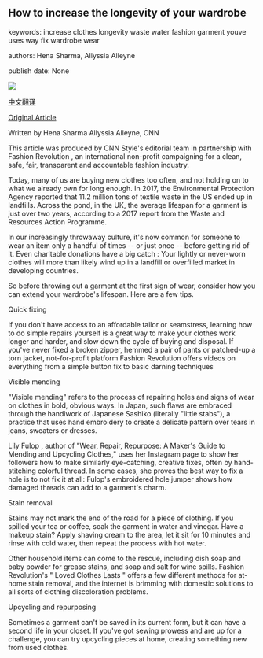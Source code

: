 ## How to increase the longevity of your wardrobe

keywords: increase clothes longevity waste water fashion garment youve uses way fix wardrobe wear

authors: Hena Sharma, Allyssia Alleyne

publish date: None

![](https://cdn.cnn.com/cnnnext/dam/assets/200828134723-old-clothes-sept-issue-super-tease.jpg)

[中文翻译](How%20to%20increase%20the%20longevity%20of%20your%20wardrobe_zh.md)

[Original Article](https://edition.cnn.com/style/article/guide-old-clothes-sept/index.html)

Written by Hena Sharma Allyssia Alleyne, CNN

This article was produced by CNN Style's editorial team in partnership with Fashion Revolution , an international non-profit campaigning for a clean, safe, fair, transparent and accountable fashion industry.

Today, many of us are buying new clothes too often, and not holding on to what we already own for long enough. In 2017, the Environmental Protection Agency reported that 11.2 million tons of textile waste in the US ended up in landfills. Across the pond, in the UK, the average lifespan for a garment is just over two years, according to a 2017 report from the Waste and Resources Action Programme.

In our increasingly throwaway culture, it's now common for someone to wear an item only a handful of times -- or just once -- before getting rid of it. Even charitable donations have a big catch : Your lightly or never-worn clothes will more than likely wind up in a landfill or overfilled market in developing countries.

So before throwing out a garment at the first sign of wear, consider how you can extend your wardrobe's lifespan. Here are a few tips.

Quick fixing

If you don't have access to an affordable tailor or seamstress, learning how to do simple repairs yourself is a great way to make your clothes work longer and harder, and slow down the cycle of buying and disposal. If you've never fixed a broken zipper, hemmed a pair of pants or patched-up a torn jacket, not-for-profit platform Fashion Revolution offers videos on everything from a simple button fix to basic darning techniques

Visible mending

"Visible mending" refers to the process of repairing holes and signs of wear on clothes in bold, obvious ways. In Japan, such flaws are embraced through the handiwork of Japanese Sashiko (literally "little stabs"), a practice that uses hand embroidery to create a delicate pattern over tears in jeans, sweaters or dresses.

Lily Fulop , author of "Wear, Repair, Repurpose: A Maker's Guide to Mending and Upcycling Clothes," uses her Instagram page to show her followers how to make similarly eye-catching, creative fixes, often by hand-stitching colorful thread. In some cases, she proves the best way to fix a hole is to not fix it at all: Fulop's embroidered hole jumper shows how damaged threads can add to a garment's charm.

Stain removal

Stains may not mark the end of the road for a piece of clothing. If you spilled your tea or coffee, soak the garment in water and vinegar. Have a makeup stain? Apply shaving cream to the area, let it sit for 10 minutes and rinse with cold water, then repeat the process with hot water.

Other household items can come to the rescue, including dish soap and baby powder for grease stains, and soap and salt for wine spills. Fashion Revolution's " Loved Clothes Lasts " offers a few different methods for at-home stain removal, and the internet is brimming with domestic solutions to all sorts of clothing discoloration problems.

Upcycling and repurposing

Sometimes a garment can't be saved in its current form, but it can have a second life in your closet. If you've got sewing prowess and are up for a challenge, you can try upcycling pieces at home, creating something new from used clothes.